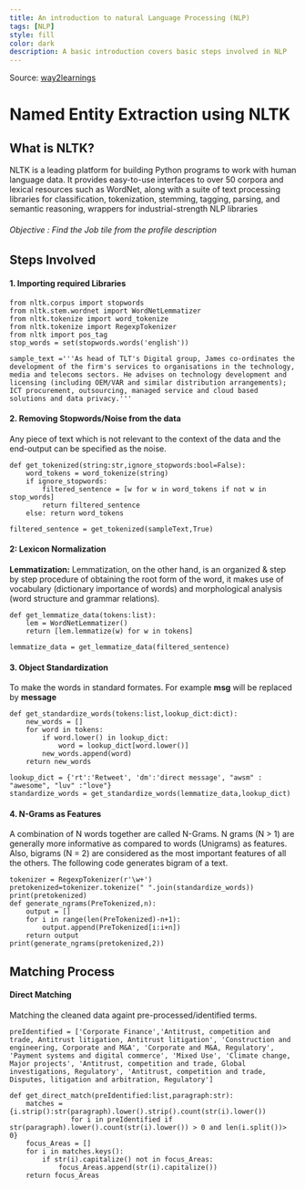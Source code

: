```yaml
---
title: An introduction to natural Language Processing (NLP)
tags: [NLP]
style: fill
color: dark
description: A basic introduction covers basic steps involved in NLP
---
```


Source: [way2learnings](https://sites.google.com/view/way2learnings/nlp)

# Named Entity Extraction using NLTK

## What is NLTK?
NLTK is a leading platform for building Python programs to work with human language data. It provides easy-to-use interfaces to over 50 corpora and lexical resources such as WordNet, along with a suite of text processing libraries for classification, tokenization, stemming, tagging, parsing, and semantic reasoning, wrappers for industrial-strength NLP libraries

###### Objective :  Find the Job tile from the profile description

## Steps Involved

#### 1. Importing required Libraries

    from nltk.corpus import stopwords
    from nltk.stem.wordnet import WordNetLemmatizer
    from nltk.tokenize import word_tokenize
    from nltk.tokenize import RegexpTokenizer
    from nltk import pos_tag
    stop_words = set(stopwords.words('english'))
    
    sample_text ='''As head of TLT's Digital group, James co-ordinates the development of the firm's services to organisations in the technology, media and telecoms sectors. He advises on technology development and licensing (including OEM/VAR and similar distribution arrangements); ICT procurement, outsourcing, managed service and cloud based solutions and data privacy.'''

#### 2. Removing Stopwords/Noise from the data
Any piece of text which is not relevant to the context of the data and the end-output can be specified as the noise.

    def get_tokenized(string:str,ignore_stopwords:bool=False):
        word_tokens = word_tokenize(string)
        if ignore_stopwords:
            filtered_sentence = [w for w in word_tokens if not w in stop_words]
            return filtered_sentence
        else: return word_tokens
    
    filtered_sentence = get_tokenized(sampleText,True)

#### 2: Lexicon Normalization
**Lemmatization:** Lemmatization, on the other hand, is an organized & step by step procedure of obtaining the root form of the word, it makes use of vocabulary (dictionary importance of words) and morphological analysis (word structure and grammar relations).

    def get_lemmatize_data(tokens:list):
        lem = WordNetLemmatizer()
        return [lem.lemmatize(w) for w in tokens]
		
    lemmatize_data = get_lemmatize_data(filtered_sentence)

#### 3.  Object Standardization
To make the words in standard formates. For example **msg** will be replaced by **message**

    def get_standardize_words(tokens:list,lookup_dict:dict):
        new_words = []
        for word in tokens:
            if word.lower() in lookup_dict:
                word = lookup_dict[word.lower()]
            new_words.append(word)
        return new_words
    
    lookup_dict = {'rt':'Retweet', 'dm':'direct message', "awsm" : "awesome", "luv" :"love"}
    standardize_words = get_standardize_words(lemmatize_data,lookup_dict) 

#### 4. N-Grams as Features
A combination of N words together are called N-Grams. N grams (N > 1) are generally more informative as compared to words (Unigrams) as features. Also, bigrams (N = 2) are considered as the most important features of all the others. The following code generates bigram of a text.

    tokenizer = RegexpTokenizer(r'\w+')
    pretokenized=tokenizer.tokenize(" ".join(standardize_words))
    print(pretokenized)
    def generate_ngrams(PreTokenized,n):
        output = []
        for i in range(len(PreTokenized)-n+1):
            output.append(PreTokenized[i:i+n])
        return output
    print(generate_ngrams(pretokenized,2))

## Matching Process

#### Direct Matching

Matching the cleaned data againt pre-processed/identified terms.
    
	preIdentified = ['Corporate Finance','Antitrust, competition and trade, Antitrust litigation, Antitrust litigation', 'Construction and engineering, Corporate and M&A', 'Corporate and M&A, Regulatory', 'Payment systems and digital commerce', 'Mixed Use', 'Climate change, Major projects', 'Antitrust, competition and trade, Global investigations, Regulatory', 'Antitrust, competition and trade, Disputes, litigation and arbitration, Regulatory']
    
    def get_direct_match(preIdentified:list,paragraph:str):
        matches = {i.strip():str(paragraph).lower().strip().count(str(i).lower())
                   for i in preIdentified if str(paragraph).lower().count(str(i).lower()) > 0 and len(i.split())> 0}
        focus_Areas = []
        for i in matches.keys():
            if str(i).capitalize() not in focus_Areas:
                focus_Areas.append(str(i).capitalize())
        return focus_Areas

